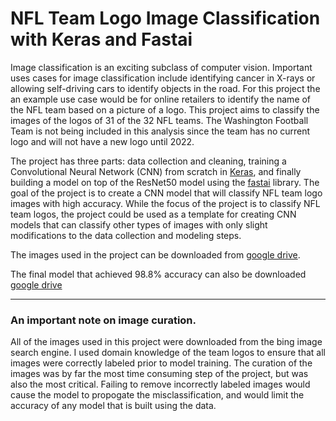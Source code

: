 # NFL Team Logo Image Classification with Keras and Fastai
Image classification is an exciting subclass of computer vision. Important uses cases for image classification include identifying cancer in X-rays or allowing self-driving cars to identify objects in the road. For this project the an example use case would be for online retailers to identify the name of the NFL team based on a picture of a logo. This project aims to classify the images of the logos of 31 of the 32 NFL teams. The Washington Football Team is not being included in this analysis since the team has no current logo and will not have a new logo until 2022. 

The project has three parts: data collection and cleaning, training a Convolutional Neural Network (CNN) from scratch in [Keras](https://keras.io/), and finally building a model on top of the ResNet50 model using the [fastai](https://www.fast.ai/) library. The goal of the project is to create a CNN model that will classify NFL team logo images with high accuracy. While the focus of the project is to classify NFL team logos, the project could be used as a template for creating CNN models that can classify other types of images with only slight modifications to the data collection and modeling steps.

The images used in the project can be downloaded from [google drive](https://drive.google.com/drive/folders/1aM-0xHmFzcPjx1pa0hImghVUhezYLkfa).

The final model that achieved 98.8% accuracy can also be downloaded [google drive](https://drive.google.com/file/d/1-depiOTcFrDxd2sOKo-RIsRfU6iCgjA9/view?usp=sharing)

---
### An important note on image curation.

All of the images used in this project were downloaded from the bing image search engine. I used domain knowledge of the team logos to ensure that all images were correctly labeled prior to model training. The curation of the images was by far the most time consuming step of the project, but was also the most critical. Failing to remove incorrectly labeled images would cause the model to propogate the misclassification, and would limit the accuracy of any model that is built using the data.
